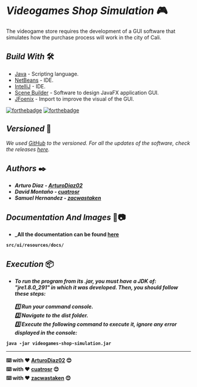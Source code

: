 # <b>_Videogames Shop Simulation_ 🎮 </b>

The videogame store requires the development of a GUI software that simulates how the purchase process will work in the city of Cali.

## <b>_Build With_</b> 🛠️

* [Java](https://www.oracle.com/co/java/technologies/javase/javase-jdk8-downloads.html) - Scripting language.
* [NetBeans](https://netbeans.apache.org/) - IDE.
* [IntelliJ](https://www.jetbrains.com/es-es/idea/) - IDE.
* [Scene Builder](https://gluonhq.com/products/scene-builder/) - Software to design JavaFX application GUI.
* [JFoenix](https://github.com/sshahine/JFoenix) - Import to improve the visual of the GUI.

[![forthebadge](https://forthebadge.com/images/badges/made-with-java.svg)](https://forthebadge.com) [![forthebadge](https://forthebadge.com/images/badges/built-with-love.svg)](https://forthebadge.com)

## <b>_Versioned_</b> 📌

_We used [GitHub](https://github.com/) to the versioned. For all the updates of the software, check the releases [here](https://github.com/cuatrosr/car-renting-javafx/releases)._

## <b>_Authors_ ✒️

* _Arturo Diaz - [ArturoDiaz02](https://github.com/ArturoDiaz02)_
* _David Montaño - [cuatrosr](https://github.com/cuatrosr)_
* _Samuel Hernandez - [zacwastaken](https://github.com/GabrielSB19)_

## <b>_Documentation And Images_</b> 💬📷

* _All the documentation can be found [here](https://github.com/cuatrosr/videogames-shop-simulation/blob/main/docs/Engineering%20Method.pdf) <br>
```
src/ui/resources/docs/
```
## <b>_Execution_</b> 📦
   
* _To run the program from its .jar, you must have a JDK of: "jre1.8.0_291" in which it was developed. Then, you should follow these steps: <br><br> 1️⃣ Run your command console. <br> 2️⃣ Navigate to the dist folder.<br> 3️⃣ Execute the following command to execute it, ignore any error displayed in the console:_<br>
```
java -jar videogames-shop-simulation.jar
```
  
---
⌨️ with ❤️ [ArturoDiaz02](https://github.com/ArturoDiaz02) 😊<br>
⌨️ with ❤️ [cuatrosr](https://github.com/cuatrosr) 😊<br>
⌨️ with ❤️ [zacwastaken](https://github.com/GabrielSB19) 😊<br>
